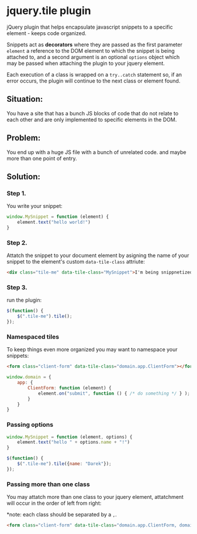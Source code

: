 jquery.tile plugin
==================

jQuery plugin that helps encapsulate javascript snippets to a specific element - keeps code organized.

Snippets act as **decorators** where they are passed as the first parameter `element` a reference to the DOM element 
to which the snippet is being attached to, and a second argument is an optional `options` object which 
may be passed when attaching the plugin to your jquery element.

Each execution of a class is wrapped on a `try..catch` statement so, if an error 
occurs, the plugin will continue to the next class or element found.


## Situation: 

You have a site that has a bunch JS blocks of code that do not relate to each 
other and are only implemented to specific elements in the DOM.

## Problem: 
You end up with a huge JS file with a bunch of unrelated code. and maybe more
than one  point of entry.

## Solution:

### Step 1.
You write your snippet:

```js
window.MySnippet = function (element) {
    element.text("hello world!")
}
```

### Step 2.
Attatch the snippet to your document element by asigning the name of your 
snippet to the element's custom `data-tile-class` attriute:

```html
<div class="tile-me" data-tile-class="MySnippet">I'm being snippnetized</div>
```

### Step 3. 
run the plugin:

```js
$(function() {
    $(".tile-me").tile();
});
```

### Namespaced tiles
To keep things even more organized you may want to namespace your snippets:

```html
<form class="client-form" data-tile-class="domain.app.ClientForm"></form>
```

```js
window.domain = {
    app: {
        ClientForm: function (element) {
            element.on("submit", function () { /* do something */ } );
        }
    }
}
```

### Passing options

```js
window.MySnippet = function (element, options) {
    element.text("hello " + options.name + "!")
}

$(function() {
    $(".tile-me").tile({name: "Darek"});
});
```

### Passing more than one class
You may attatch more than one class to your jquery element, attatchment will 
occur in the order of left from right: 

*note: each class should be separated by a `,`.

```html
<form class="client-form" data-tile-class="domain.app.ClientForm, domain.app.ValidateForm"></form>
```